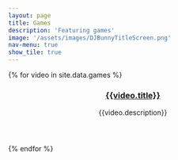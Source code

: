 ```yaml
---
layout: page
title: Games
description: 'Featuring games'
image: '/assets/images/DJBunnyTitleScreen.png'
nav-menu: true
show_tile: true
---
```

<div class="tiles">
  {% for video in site.data.games %}
    <article style="background-image:url({{video.thumbnail}})">
      <span class='image' style='display:none;'>
        <img src="{{video.thumbnail}}">
      </span>
      <header class="major">
        <h3>
          <a href="{{video.link}}">
              {{video.title}}
          </a>
        </h3>
        <p>{{video.description}}</p>
      </header>
        <a href="{{video.link}}" class="link primary">
        </a>
    </article>
  {% endfor %}
</div>